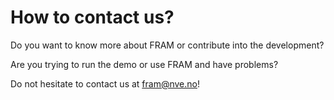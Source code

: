 # How to contact us?

Do you want to know more about FRAM or contribute into the development?

Are you trying to run the demo or use FRAM and have problems?
 
Do not hesitate to contact us at [fram@nve.no](mailto:fram@nve.no)!


